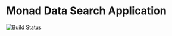 Monad Data Search Application
=============================

[![Build Status](https://travis-ci.org/ganshane/monad.svg)](https://travis-ci.org/ganshane/monad)



